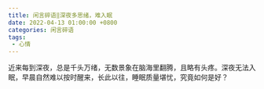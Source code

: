 ```yaml
---
title: 闲言碎语‖深夜多思绪，难入眠
date: 2022-04-13 01:00:00 +0800
categories: 闲言碎语
tags: 
 - 心情
---
```


近来每到深夜，总是千头万绪，无数景象在脑海里翻腾，且略有头疼。深夜无法入眠，早晨自然难以按时醒来，长此以往，睡眠质量堪忧，究竟如何是好？
